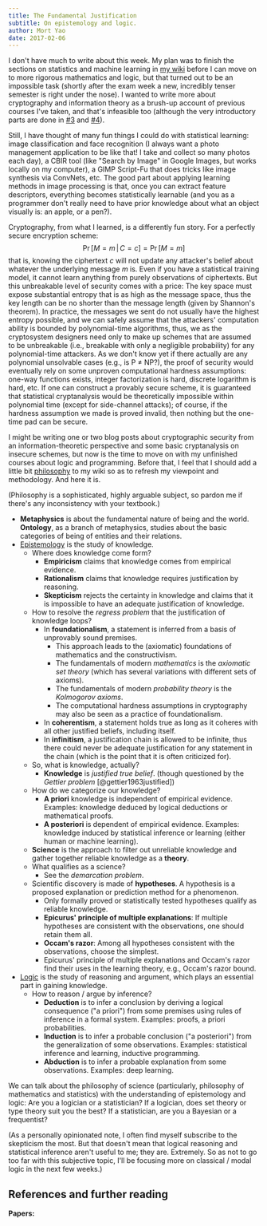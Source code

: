 ```yaml
---
title: The Fundamental Justification
subtitle: On epistemology and logic.
author: Mort Yao
date: 2017-02-06
---
```


I don't have much to write about this week. My plan was to finish the sections on statistics and machine learning in [my wiki](https://wiki.soimort.org/) before I can move on to more rigorous mathematics and logic, but that turned out to be an impossible task (shortly after the exam week a new, incredibly tenser semester is right under the nose). I wanted to write more about cryptography and information theory as a brush-up account of previous courses I've taken, and that's infeasible too (although the very introductory parts are done in [#3](/mst/3/) and [#4](/mst/4/)).

Still, I have thought of many fun things I could do with statistical learning: image classification and face recognition (I always want a photo management application to be like that! I take and collect so many photos each day), a CBIR tool (like "Search by Image" in Google Images, but works locally on my computer), a GIMP Script-Fu that does tricks like image synthesis via ConvNets, etc. The good part about applying learning methods in image processing is that, once you can extract feature descriptors, everything becomes statistically learnable (and you as a programmer don't really need to have prior knowledge about what an object visually is: an apple, or a pen?).

Cryptography, from what I learned, is a differently fun story. For a perfectly secure encryption scheme:
$$\Pr[M=m\,|\,C=c] = \Pr[M=m]$$
that is, knowing the ciphertext $c$ will not update any attacker's belief about whatever the underlying message $m$ is. Even if you have a statistical training model, it cannot learn anything from purely observations of ciphertexts. But this unbreakable level of security comes with a price: The key space must expose substantial entropy that is as high as the message space, thus the key length can be no shorter than the message length (given by Shannon's theorem). In practice, the messages we sent do not usually have the highest entropy possible, and we can safely assume that the attackers' computation ability is bounded by polynomial-time algorithms, thus, we as the cryptosystem designers need only to make up schemes that are assumed to be unbreakable (i.e., breakable with only a negligible probability) for any polynomial-time attackers. As we don't know yet if there actually are any polynomial unsolvable cases (e.g., is P ≠ NP?), the proof of security would eventually rely on some unproven computational hardness assumptions: one-way functions exists, integer factorization is hard, discrete logarithm is hard, etc. If one can construct a provably secure scheme, it is guaranteed that statistical cryptanalysis would be theoretically impossible within polynomial time (except for side-channel attacks); of course, if the hardness assumption we made is proved invalid, then nothing but the one-time pad can be secure.

I might be writing one or two blog posts about cryptographic security from an information-theoretic perspective and some basic cryptanalysis on insecure schemes, but now is the time to move on with my unfinished courses about logic and programming. Before that, I feel that I should add a little bit [philosophy](https://wiki.soimort.org/philosophy/) to my wiki so as to refresh my viewpoint and methodology. And here it is.

(Philosophy is a sophisticated, highly arguable subject, so pardon me if there's any inconsistency with your textbook.)

* **Metaphysics** is about the fundamental nature of being and the world. **Ontology**, as a branch of metaphysics, studies about the basic categories of being of entities and their relations.
* [Epistemology](https://wiki.soimort.org/philosophy/epistemology/) is the study of knowledge.
    * Where does knowledge come form?
        * **Empiricism** claims that knowledge comes from empirical evidence.
        * **Rationalism** claims that knowledge requires justification by reasoning.
        * **Skepticism** rejects the certainty in knowledge and claims that it is impossible to have an adequate justification of knowledge.
    * How to resolve the *regress problem* that the justification of knowledge loops?
        * In **foundationalism**, a statement is inferred from a basis of unprovably sound premises.
            * This approach leads to the (axiomatic) foundations of mathematics and the constructivism.
            * The fundamentals of modern *mathematics* is the *axiomatic set theory* (which has several variations with different sets of axioms).
            * The fundamentals of modern *probability theory* is the *Kolmogorov axioms*.
            * The computational hardness assumptions in cryptography may also be seen as a practice of foundationalism.
        * In **coherentism**, a statement holds true as long as it coheres with all other justified beliefs, including itself.
        * In **infinitism**, a justification chain is allowed to be infinite, thus there could never be adequate justification for any statement in the chain (which is the point that it is often criticized for).
    * So, what is knowledge, actually?
        * **Knowledge** is *justified true belief*. (though questioned by the *Gettier problem* [@gettier1963justified])
    * How do we categorize our knowledge?
        * **A priori** knowledge is independent of empirical evidence. Examples: knowledge deduced by logical deductions or mathematical proofs.
        * **A posteriori** is dependent of empirical evidence. Examples: knowledge induced by statistical inference or learning (either human or machine learning).
    * **Science** is the approach to filter out unreliable knowledge and gather together reliable knowledge as a **theory**.
    * What qualifies as a science?
        * See the *demarcation problem*.
    * Scientific discovery is made of **hypotheses**. A hypothesis is a proposed explanation or prediction method for a phenomenon.
        * Only formally proved or statistically tested hypotheses qualify as reliable knowledge.
        * **Epicurus' principle of multiple explanations**: If multiple hypotheses are consistent with the observations, one should retain them all.
        * **Occam's razor**: Among all hypotheses consistent with the observations, choose the simplest.
        * Epicurus' principle of multiple explanations and Occam's razor find their uses in the learning theory, e.g., Occam's razor bound.
* [Logic](https://wiki.soimort.org/philosophy/logic/) is the study of reasoning and argument, which plays an essential part in gaining knowledge.
    * How to reason / argue by inference?
        * **Deduction** is to infer a conclusion by deriving a logical consequence ("a priori") from some premises using rules of inference in a formal system. Examples: proofs, a priori probabilities.
        * **Induction** is to infer a probable conclusion ("a posteriori") from the generalization of some observations. Examples: statistical inference and learning, inductive programming.
        * **Abduction** is to infer a probable explanation from some observations. Examples: deep learning.

We can talk about the philosophy of science (particularly, philosophy of mathematics and statistics) with the understanding of epistemology and logic: Are you a logician or a statistician? If a logician, does set theory or type theory suit you the best? If a statistician, are you a Bayesian or a frequentist?

(As a personally opinionated note, I often find myself subscribe to the skepticism the most. But that doesn't mean that logical reasoning and statistical inference aren't useful to me; they are. Extremely. So as not to go too far with this subjective topic, I'll be focusing more on classical / modal logic in the next few weeks.)

## References and further reading

**Papers:**
